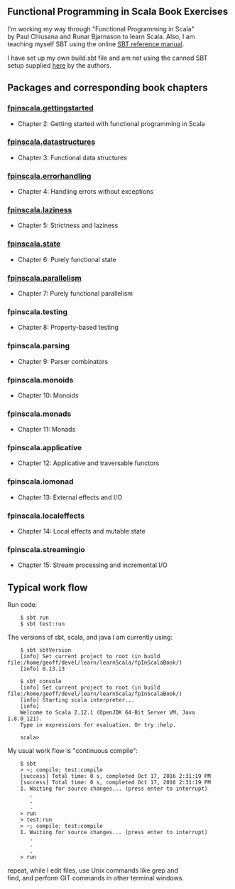 ## Functional Programming in Scala Book Exercises

I'm working my way through "Functional Programming in Scala"<br>
by Paul Chiusana and Runar Bjarnason to learn Scala.  Also, I am<br>
teaching myself SBT using the online
[SBT reference manual](http://www.scala-sbt.org/).

I have set up my own build.sbt file and am not using the canned SBT<br>
setup supplied [here](https://github.com/fpinscala/fpinscala) by the
authors.

## Packages and corresponding book chapters

### [fpinscala.gettingstarted](src/main/scala/fpinscala/gettingstarted/)
* Chapter 2: Getting started with functional programming in Scala

### [fpinscala.datastructures](src/main/scala/fpinscala/datastructures/)
* Chapter 3: Functional data structures

### [fpinscala.errorhandling](src/main/scala/fpinscala/errorhandling/)
* Chapter 4: Handling errors without exceptions

### [fpinscala.laziness](src/main/scala/fpinscala/laziness/)
* Chapter 5: Strictness and laziness

### [fpinscala.state](src/main/scala/fpinscala/state/)
* Chapter 6: Purely functional state

### [fpinscala.parallelism](src/main/scala/fpinscala/parallelism/)
* Chapter 7: Purely functional parallelism

### fpinscala.testing
* Chapter 8: Property-based testing

### fpinscala.parsing
* Chapter 9: Parser combinators

### fpinscala.monoids
* Chapter 10: Monoids

### fpinscala.monads
* Chapter 11: Monads

### fpinscala.applicative
* Chapter 12: Applicative and traversable functors

### fpinscala.iomonad
* Chapter 13: External effects and I/O

### fpinscala.localeffects
* Chapter 14: Local effects and mutable state

### fpinscala.streamingio
* Chapter 15: Stream processing and incremental I/O

## Typical work flow

Run code:
```
    $ sbt run
    $ sbt test:run
```
The versions of sbt, scala, and java I am currently using:
```
    $ sbt sbtVersion
    [info] Set current project to root (in build file:/home/geoff/devel/learn/learnScala/fpInScalaBook/)
    [info] 0.13.13

    $ sbt console
    [info] Set current project to root (in build file:/home/geoff/devel/learn/learnScala/fpInScalaBook/)
    [info] Starting scala interpreter...
    [info] 
    Welcome to Scala 2.12.1 (OpenJDK 64-Bit Server VM, Java 1.8.0_121).
    Type in expressions for evaluation. Or try :help.

    scala> 
```
My usual work flow is "continuous compile":
```
    $ sbt
    > ~; compile; test:compile
    [success] Total time: 0 s, completed Oct 17, 2016 2:31:19 PM
    [success] Total time: 0 s, completed Oct 17, 2016 2:31:19 PM
    1. Waiting for source changes... (press enter to interrupt)
       .
       .
       .
    > run
    > test:run
    > ~; compile; test:compile
    1. Waiting for source changes... (press enter to interrupt)
       .
       .
       .
    > run
```
repeat, while I edit files, use Unix commands like grep and<br>
find, and perform GIT commands in other terminal windows.
